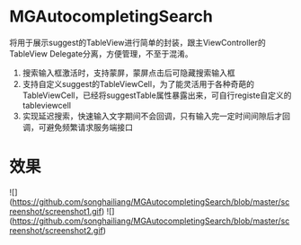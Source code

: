 # MGAutocompletingSearch

将用于展示suggest的TableView进行简单的封装，跟主ViewController的TableView Delegate分离，方便管理，不至于混淆。

1. 搜索输入框激活时，支持蒙屏，蒙屏点击后可隐藏搜索输入框
2. 支持自定义suggest的TableViewCell，为了能灵活用于各种奇葩的TableViewCell，已经将suggestTable属性暴露出来，可自行registe自定义的tableviewcell
3. 实现延迟搜索，快速输入文字期间不会回调，只有输入完一定时间间隙后才回调，可避免频繁请求服务端接口

# 效果

![] (https://github.com/songhailiang/MGAutocompletingSearch/blob/master/screenshot/screenshot1.gif)
![] (https://github.com/songhailiang/MGAutocompletingSearch/blob/master/screenshot/screenshot2.gif)


